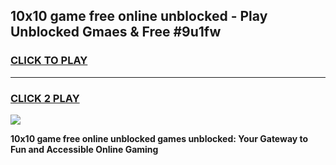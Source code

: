 
## 10x10 game free online unblocked - Play Unblocked Gmaes & Free #9u1fw
<h3>
<a href="https://news.freeplayer.one?title=10x10_game_free_online_unblocked&ref=03M">CLICK TO PLAY</a></h3>
<hr>

<h3>
<a href="https://news.freeplayer.one?title=10x10_game_free_online_unblocked&ref=03M">CLICK 2 PLAY</a>
  
</h3>

<a href="https://news.freeplayer.one?title=10x10_game_free_online_unblocked&ref=03M"><img src="https://clearcache.store/games.png"></a>


**10x10 game free online unblocked games unblocked: Your Gateway to Fun and Accessible Online Gaming**
